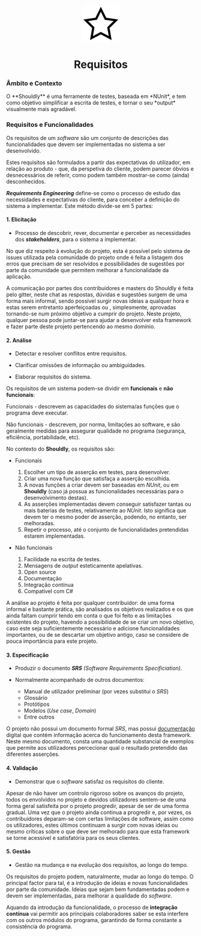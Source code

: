 <p align="center">
  <img src="https://github.com/bmpj13/shouldly/blob/master/ESOF-Docs/resources/images/ShouldlyLogo.png" alt="icon">
</p>
<h1 align="center">Requisitos</h1>

<h3>Âmbito e Contexto</h3>
O **Shouldly** é uma ferramente de testes, baseada em *NUnit*, e tem como objetivo simplificar a escrita de
testes, e tornar o seu *output* visualmente mais agradável.

<br>
<h3>Requisitos e Funcionalidades</h3>

Os requisitos de um *software* são um conjunto de descrições das funcionalidades que devem ser implementadas no sistema a ser desenvolvido.

Estes requisitos são formulados a partir das expectativas do utilizador, em relação ao produto - que, da perspetiva do cliente,
podem parecer óbvios e desnecessários de referir, como podem também mostrar-se como (ainda) desconhecidos.

**_Requirements Engineering_** define-se como o processo de estudo das necessidades e expectativas do cliente, para conceber a definição do sistema a implementar.
Este método divide-se em 5 partes:

<h4>1. Elicitação</h4>

  - Processo de descobrir, rever, documentar e perceber as necessidades dos **_stakeholders_**, para o sistema a implementar.
  
No que diz respeito à evolução do projeto, esta é possível pelo sistema de issues utilizada pela comunidade 
do projeto onde é feita a listagem dos erros que precisam de ser resolvidos e possibilidades de sugestões por
parte da comunidade que permitem melhorar a funcionalidade da aplicação. 

A comunicação por partes dos contribuidores e masters do Shouldly é feita pelo gitter, neste chat as respostas, dúvidas
e sugestões surgem de uma forma mais informal, sendo possível surgir novas ideias a qualquer hora e estas serem entretanto aperfeiçoadas ou , simplesmente, aprovadas tornando-se num próximo objetivo a cumprir do projeto. 
Neste projeto, qualquer pessoa pode juntar-se para ajudar a desenvolver esta framework e fazer parte deste projeto pertencendo
ao mesmo domínio.
  
<h4>2. Análise</h4>

  - Detectar e resolver conflitos entre requisitos.
  
  - Clarificar omissões de informação ou ambiguidades.
  
  - Elaborar requisitos do sistema.
  
Os requisitos de um sistema podem-se dividir em **funcionais** e **não funcionais**:

Funcionais - descrevem as capacidades do sistema/as funções que o programa deve executar.

Não funcionais - descrevem, por norma, limitações ao software, e são geralmente medidas para assegurar qualidade no programa (segurança, eficiência, portabilidade, etc).

No contexto do **Shouldly**, os requisitos são:

  - Funcionais
    1. Escolher um tipo de asserção em testes, para desenvolver.
    2. Criar uma nova função que satisfaça a asserção escolhida.
    3. A novas funções a criar devem ser baseadas em *NUnit*, ou em **Shouldly** (caso já possua as funcionalidades                  necessárias para o desenvolvimento destas).
    4. As asserções implementadas devem conseguir satisfazer tantas ou mais baterias de testes, relativamente ao *NUnit*.            Isto significa que devem ter o mesmo poder de asserção, podendo, no entanto, ser melhoradas. 
    5. Repetir o processo, até o conjunto de funcionalidades pretendidas estarem implementadas.
    
  - Não funcionais
    1. Facilidade na escrita de testes.
    2. Mensagens de *output* esteticamente apelativas.
    3. Open source
    4. Documentação
    5. Integração contínua
    6. Compatível com C#

A análise ao projeto é feita por qualquer contribuidor: de uma forma informal e bastante prática, são analisados os objetivos
realizados e os que ainda faltam cumprir tendo em conta o que foi feito e as limitações existentes do projeto, havendo a possibilidade de se criar um novo objetivo, caso este seja suficientemente necessário e adicione funcionalidades importantes, ou de se descartar um objetivo antigo, caso se considere de pouca importância para este projeto.  

<h4>3. Especificação</h4>

  - Produzir o documento *__SRS__ (Software Requirements Specificiation)*.
  
  - Normalmente acompanhado de outros documentos:
    + Manual de utilizador preliminar (por vezes substitui o *SRS*)
    + Glossário
    + Protótipos
    + Modelos (*Use case*, *Domain*)
    + Entre outros
    
O projeto não possui um documento formal *SRS*, mas possui [documentação](http://shouldly.readthedocs.io/en/latest/) digital que contém informação acerca do funcionamento desta framework. Neste mesmo documento, consta uma quantidade substancial de exemplos que permite aos utilizadores percecionar qual o resultado pretendido das diferentes asserções. 

<h4>4. Validação</h4>
  
   - Demonstrar que o *software* satisfaz os requisitos do cliente.
   
Apesar de não haver um controlo rigoroso sobre os avanços do projeto, todos os envolvidos no projeto e devidos utilizadores sentem-se de uma forma geral satisfeita por o projeto progredir, apesar de ser de uma forma gradual. Uma vez que o projeto ainda continua a progredir e, por vezes, os contribuidores deparam-se com certas limitações de software, assim como os utilizadores, estes últimos continuam a surgir com novas ideias ou mesmo críticas sobre o que deve ser melhorado para que esta framework se torne acessível e satisfatória para os seus clientes.

<h4>5. Gestão</h4>

  - Gestão na mudança e na evolução dos requisitos, ao longo do tempo.
  
Os requisitos do projeto podem, naturalmente, mudar ao longo do tempo. O principal factor para tal, é a introdução de ideias e novas funcionalidades por parte da comunidade. Ideias que sejam bem fundamentadas podem e devem ser implementadas, para melhorar a qualidade do *software*.

Aquando da introdução da funcionalidade, o processo de **integração contínua** vai permitir aos principais colaboradores saber se esta interfere com os outros módulos do programa, garantindo de forma constante a consistência do programa.

<br>

